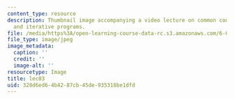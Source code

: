 ```yaml
---
content_type: resource
description: Thumbnail image accompanying a video lecture on common code patterns
  and iterative programs.
file: /media/https%3A/open-learning-course-data-rc.s3.amazonaws.com/6-00-introduction-to-computer-science-and-programming-fall-2008/328d6ed64b4287cb45de935318be1dfd_lec03.jpg
file_type: image/jpeg
image_metadata:
  caption: ''
  credit: ''
  image-alt: ''
resourcetype: Image
title: lec03
uid: 328d6ed6-4b42-87cb-45de-935318be1dfd
---
```

